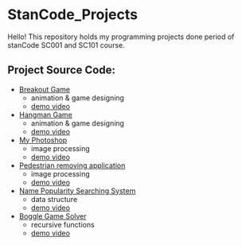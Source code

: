 # StanCode_Projects

Hello!
This repository holds my programming projects done period of stanCode SC001 and SC101 course.

## Project Source Code:
* [Breakout Game](https://github.com/head63/StanCode_Projects/blob/main/Breakout%20Game/breakout.py)
  - animation & game designing
  - [demo video](https://youtu.be/wV_aT5t7_NM) 
* [Hangman Game](https://github.com/head63/StanCode_Projects/blob/main/Hangman%20Game/hangman.py)
  - animation & game designing
  - [demo video](https://youtu.be/7f6p1ynsdkE) 
* [My Photoshop](https://github.com/head63/StanCode_Projects/blob/main/My%20Photoshop/best_photoshop_award.py)
  - image processing
  - [demo video](https://youtu.be/s51e7hgtSbs) 
* [Pedestrian removing application](https://github.com/head63/StanCode_Projects/blob/main/Pedestrian%20removing%20application/stanCodoshop.py)
  - image processing
  - [demo video](https://youtu.be/RkQoxrULBos) 
* [Name Popularity Searching System](https://github.com/head63/StanCode_Projects/blob/main/Name%20Popularity%20Searching%20System/babygraphics.py)
  - data structure
  - [demo video](https://youtu.be/1p4iE4K9WC0) 
* [Boggle Game Solver]()
  - recursive functions
  - [demo video]() 
